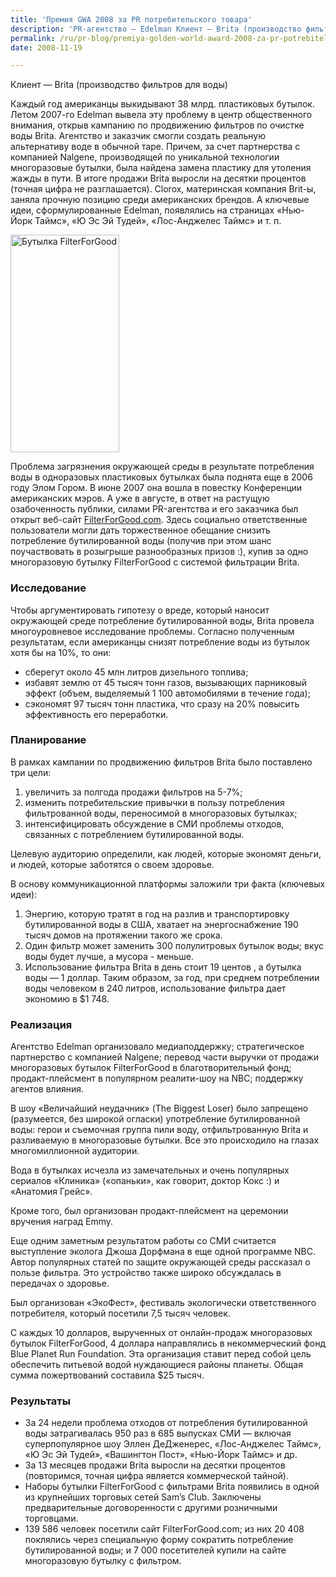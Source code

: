 ```yaml
---
title: 'Премия GWA 2008 за PR потребительского товара'
description: 'PR-агентство — Edelman Клиент — Brita (производство фильтров для воды)'
permalink: /ru/pr-blog/premiya-golden-world-award-2008-za-pr-potrebitelskogo-tovara
date: 2008-11-19

---
```


<p>Клиент — Brita (производство фильтров для воды)</p>
<p>Каждый год американцы выкидывают 38 млрд. пластиковых бутылок. Летом 2007-го Edelman вывела эту проблему в центр общественного внимания, открыв кампанию по продвижению фильтров по очистке воды Brita. Агентство и заказчик смогли создать реальную альтернативу воде в обычной таре. Причем, за счет партнерства с компанией Nalgene, производящей по уникальной технологии многоразовые бутылки, была найдена замена пластику для утоления жажды в пути. В итоге продажи Brita выросли на десятки процентов (точная цифра не разглашается).  Clorox, материнская компания Brit-ы, заняла прочную позицию среди американских брендов. А ключевые идеи, сформулированные Edelman, появлялись на страницах «Нью-Йорк Таймс», «Ю Эс Эй Тудей», «Лос-Анджелес Таймс» и т. п.</p>
<img src="{{ site.assets }}/img/blog/08-11/19-01.jpg" alt="Бутылка FilterForGood" width="174" height="348" class="left">
<p>Проблема загрязнения окружающей среды в результате потребления воды в одноразовых пластиковых бутылках была поднята еще в 2006 году Элом Гором. В июне 2007 она вошла в повестку Конференции американских мэров. А уже в августе, в ответ на растущую озабоченность публики, силами PR-агентства и его заказчика был открыт веб-сайт <a href="http://www.filterforgood.com/" target="_blank" rel="noopener noreferrer">FilterForGood.com</a>. Здесь социально ответственные пользователи могли дать торжественное обещание снизить потребление бутилированной воды (получив при этом шанс поучаствовать в розыгрыше разнообразных призов :), купив за одно многоразовую бутылку FilterForGood с системой фильтрации Brita.</p>
<h3>Исследование</h3>

<p class="list-caption"> Чтобы аргументировать гипотезу о вреде, который наносит окружающей среде потребление бутилированной воды, Brita провела многоуровневое исследование проблемы. Согласно полученным результатам, если американцы снизят потребление воды из бутылок хотя бы на 10%, то они:</p>
<ul>
<li>сберегут около 45 млн литров дизельного топлива;</li>
<li>избавят землю от 45 тысяч тонн газов, вызывающих парниковый эффект (объем, выделяемый 1 100 автомобилями в течение года);</li>
<li>сэкономят 97 тысяч тонн пластика, что сразу на 20% повысить эффективность его переработки.</li>
</ul>

<h3>Планирование</h3>

<p class="list-caption">В рамках кампании по продвижению фильтров Brita было поставлено три цели:</p>
<ol>
<li>увеличить за полгода продажи фильтров на 5-7%;</li>
<li>изменить потребительские привычки в пользу потребления фильтрованной воды, переносимой в многоразовых бутылках;</li>
<li>интенсифицировать обсуждение в СМИ проблемы отходов, связанных с потреблением бутилированной воды.</li>
</ol>
<p>Целевую аудиторию определили, как людей, которые экономят деньги,  и людей, которые заботятся о своем здоровье.</p>
<p class="list-caption">В основу коммуникационной платформы заложили три факта (ключевых идеи):</p>
<ol>
<li>Энергию, которую тратят в год на  разлив и транспортировку бутилированной воды в США, хватает на энергоснабжение 190 тысяч домов на протяжении такого же срока.</li>
<li>Один фильтр может заменить 300 полулитровых бутылок воды; вкус воды будет лучше, а мусора - меньше.</li>
<li>Использование фильтра Brita  в день стоит 19 центов , а бутылка воды — 1 доллар. Таким образом, за год, при среднем потреблении воды человеком в 240 литров, использование фильтра дает экономию в $1 748.</li>
</ol>

<h3>Реализация</h3>
<p>Агентство Edelman организовало медиаподдержку; стратегическое партнерство с компанией Nalgene; перевод части выручки от продажи многоразовых бутылок FilterForGood в благотворительный фонд; продакт-плейсмент в популярном реалити-шоу на NBC; поддержку агентов влияния.</p>
<p>В шоу  «Величайший неудачник» (The Biggest Loser) было запрещено (разумеется, без широкой огласки) употребление бутилированной воды: герои и съемочная группа пили  воду, отфильтрованную Brita и разливаемую в многоразовые бутылки. Все это происходило на глазах многомиллионной аудитории.</p>
<p>Вода в бутылках исчезла из замечательных и очень популярных сериалов «Клиника» («опаньки», как говорит, доктор Кокс :) и  «Анатомия Грейс».</p>
<p>Кроме того, был организован продакт-плейсмент на церемонии вручения наград Emmy.</p>
<p>Еще одним  заметным результатом работы со СМИ считается выступление эколога Джоша Дорфмана  в еще одной программе NBC. Автор популярных статей по защите окружающей среды рассказал о пользе фильтра. Это устройство также широко обсуждалась в передачах о здоровье.</p>
<p>Был организован «ЭкоФест», фестиваль экологически ответственного потребителя, который посетили 7,5 тысяч человек.</p>
<p>С каждых 10 долларов, вырученных от онлайн-продаж многоразовых бутылок FilterForGood, 4 доллара направлялись в некоммерческий фонд Blue Planet Run Foundation. Эта организация ставит перед собой цель обеспечить питьевой водой нуждающиеся районы планеты. Общая сумма пожертвований составила $25 тысяч.</p>
<h3>Результаты</h3>

<ul>
<li>За 24 недели проблема отходов от потребления бутилированной воды затрагивалась 950 раз в 685 выпусках СМИ — включая суперпопулярное шоу Эллен ДеДженерес, «Лос-Анджелес Таймс», «Ю Эс Эй Тудей», «Вашингтон Пост», «Нью-Йорк Таймс» и др.</li>
<li>За 13 месяцев продажи Brita выросли на десятки процентов (повторимся, точная цифра является коммерческой тайной).</li>
<li>Наборы бутылки FilterForGood с фильтрами Brita появились в одной из крупнейших торговых сетей Sam’s Club. Заключены предварительные договоренности с другими розничными торговцами.</li>
<li>139 586 человек посетили сайт  FilterForGood.com; из них 20 408 поклялись через специальную форму сократить потребление бутилированной воды; и 7 000 посетителей купили на сайте многоразовую бутылку с фильтром.</li>
</ul>

